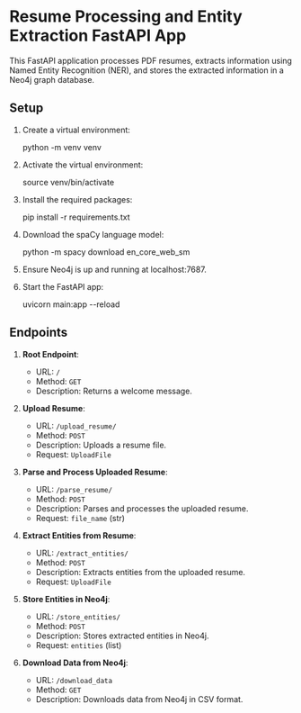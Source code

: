 # Resume Processing and Entity Extraction FastAPI App

This FastAPI application processes PDF resumes, extracts information using Named Entity Recognition (NER), and stores the extracted information in a Neo4j graph database.

## Setup

1. Create a virtual environment:
    
    python -m venv venv
    

2. Activate the virtual environment:
   
    source venv/bin/activate
    

3. Install the required packages:
    
    pip install -r requirements.txt
   

3. Download the spaCy language model:
    
    python -m spacy download en_core_web_sm
    
4. Ensure Neo4j is up and running at localhost:7687.

5. Start the FastAPI app:
   
    uvicorn main:app --reload
    

## Endpoints

1. **Root Endpoint**: 
    - URL: `/`
    - Method: `GET`
    - Description: Returns a welcome message.

2. **Upload Resume**:
    - URL: `/upload_resume/`
    - Method: `POST`
    - Description: Uploads a resume file.
    - Request: `UploadFile`

3. **Parse and Process Uploaded Resume**:
    - URL: `/parse_resume/`
    - Method: `POST`
    - Description: Parses and processes the uploaded resume.
    - Request: `file_name` (str)

4. **Extract Entities from Resume**:
    - URL: `/extract_entities/`
    - Method: `POST`
    - Description: Extracts entities from the uploaded resume.
    - Request: `UploadFile`

5. **Store Entities in Neo4j**:
    - URL: `/store_entities/`
    - Method: `POST`
    - Description: Stores extracted entities in Neo4j.
    - Request: `entities` (list)

6. **Download Data from Neo4j**:
    - URL: `/download_data`
    - Method: `GET`
    - Description: Downloads data from Neo4j in CSV format.

